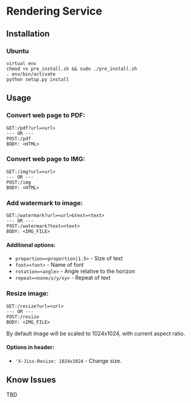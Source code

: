 Rendering Service
=================

Installation
------------

### Ubuntu

    virtual env
    chmod +x pre_install.sh && sudo ./pre_install.sh
    . env/bin/activate
    python setup.py install


Usage
-----

### Convert web page to PDF:

    GET:/pdf?url=<url>
    --- OR ---
    POST:/pdf
    BODY: <HTML>

### Convert web page to IMG:

    GET:/img?url=<url>
    --- OR ---
    POST:/img
    BODY: <HTML>

### Add watermark to image:

    GET:/watermark?url=<url>&text=<text>
    --- OR ---
    POST:/watermark?text=<text>
    BODY: <IMG_FILE>

#### Additional options:

* `proportion=<proportion|1.5>` - Size of text
* `font=<font>` - Name of font
* `rotation=<angle>` - Angle relative to the horizon
* `repeat=<none/x/y/xy>` - Repeat of text

### Resize image:

    GET:/resize?url=<url>
    --- OR ---
    POST:/resize
    BODY: <IMG_FILE>

By default image will be scaled to 1024x1024, with current aspect ratio.

#### Options in header:

* `'X-Jiss-Resize: 1024x1024` - Change size.
    
Know Issues
-----------

TBD
